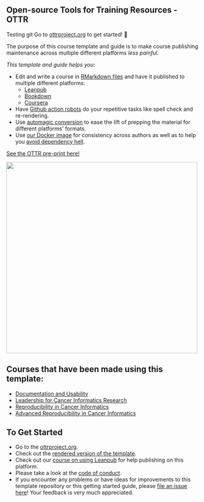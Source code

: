 ## Open-source Tools for Training Resources - OTTR

Testing git Go to [ottrproject.org](https://www.ottrproject.org/) to get started! :tada:

The purpose of this course template and guide is to make course publishing maintenance across multiple different platforms _less painful_.

_This template and guide helps you_:   

- Edit and write a course in [RMarkdown files](https://rmarkdown.rstudio.com/) and have it published to multiple different platforms:
  - [Leanpub](https://leanpub.com/bookstore?type=course)
  - [Bookdown](https://bookdown.org/)
  - [Coursera](https://www.coursera.org/)
- Have [Github action robots](https://www.ottrproject.org/customize-robots.html) do your repetitive tasks like spell check and re-rendering.
- Use [automagic conversion](https://github.com/jhudsl/ottrpal) to ease the lift of prepping the material for different platforms' formats.
- Use [our Docker image](https://hub.docker.com/repository/docker/jhudsl/base_ottr) for consistency across authors as well as to help you [avoid dependency hell](https://en.wikipedia.org/wiki/Dependency_hell).

[See the OTTR pre-print here!](https://arxiv.org/abs/2203.07083)

<img src="https://docs.google.com/presentation/d/18k_QN7l6zqZQXoiRfKWzcYFXNXJJEo6j4daYGoc3UcU/export/png?id=18k_QN7l6zqZQXoiRfKWzcYFXNXJJEo6j4daYGoc3UcU&pageid=gf4fcf6569c_2_29" width="500"/>

## Courses that have been made using this template:
- [Documentation and Usability](https://jhudatascience.org/Documentation_and_Usability/)
- [Leadership for Cancer Informatics Research](https://jhudatascience.org/Informatics_Research_Leadership/)
- [Reproducibility in Cancer Informatics](https://jhudatascience.org/Reproducibility_in_Cancer_Informatics/)
- [Advanced Reproducibility in Cancer Informatics](https://jhudatascience.org/Adv_Reproducibility_in_Cancer_Informatics/)

## To Get Started
- Go to the [ottrproject.org](https://www.ottrproject.org/).
- Check out the [rendered version of the template](https://jhudatascience.org/OTTR_Template/).
- Check out our [course on using Leanpub](https://hutchdatascience.org/Using_Leanpub/index.html) for help publishing on this platform.
- Please take a look at the [code of conduct](./code_of_conduct.md).
- If you encounter any problems or have ideas for improvements to this template repository or this getting started guide, please [file an issue here](https://github.com/jhudsl/OTTR_Template/issues/new/choose)! Your feedback is very much appreciated.

